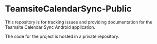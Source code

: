 TeamsiteCalendarSync-Public
===========================

This repository is for tracking issues and providing documentation for the Teamsite Calendar Sync Android application.

The code for the project is hosted in a private repository.
